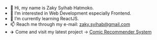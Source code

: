 - 👋 Hi, my name is Zaky Syihab Hatmoko.
- 👀 I’m interested in Web Development especially Frontend.
- 🌱 I’m currently learning ReactJS.
- 📫 Reach me through my e-mail: [zaky.syihab@gmail.com](zaky.syihab@gmail.com)
- ✈️ Come and visit my latest project -> [Comic Recommender System](kappa.zsyihab.tech)
<!---
teszerrakt/teszerrakt is a ✨ special ✨ repository because its `README.md` (this file) appears on your GitHub profile.
You can click the Preview link to take a look at your changes.
--->
